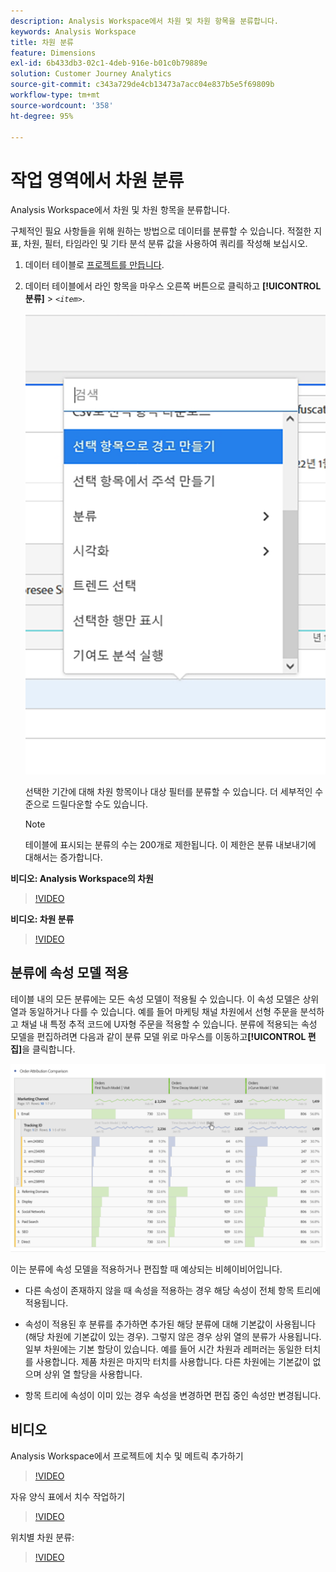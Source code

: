```yaml
---
description: Analysis Workspace에서 차원 및 차원 항목을 분류합니다.
keywords: Analysis Workspace
title: 차원 분류
feature: Dimensions
exl-id: 6b433db3-02c1-4deb-916e-b01c0b79889e
solution: Customer Journey Analytics
source-git-commit: c343a729de4cb13473a7acc04e837b5e5f69809b
workflow-type: tm+mt
source-wordcount: '358'
ht-degree: 95%

---
```


# 작업 영역에서 차원 분류

Analysis Workspace에서 차원 및 차원 항목을 분류합니다.

구체적인 필요 사항들을 위해 원하는 방법으로 데이터를 분류할 수 있습니다. 적절한 지표, 차원, 필터, 타임라인 및 기타 분석 분류 값을 사용하여 쿼리를 작성해 보십시오.

1. 데이터 테이블로 [프로젝트를 만듭니다](/help/analysis-workspace/home.md).
1. 데이터 테이블에서 라인 항목을 마우스 오른쪽 버튼으로 클릭하고 **[!UICONTROL 분류]** > *`<item>`*.

   ![선택한 항목으로 경고 만들기를 보여 주는 단계 결과.](assets/fa_data_table_actions.png)

   선택한 기간에 대해 차원 항목이나 대상 필터를 분류할 수 있습니다. 더 세부적인 수준으로 드릴다운할 수도 있습니다.

   >[!NOTE]
   >
   >테이블에 표시되는 분류의 수는 200개로 제한됩니다. 이 제한은 분류 내보내기에 대해서는 증가합니다.

**비디오: Analysis Workspace의 차원**

>[!VIDEO](https://video.tv.adobe.com/v/23971)

**비디오: 차원 분류**

>[!VIDEO](https://video.tv.adobe.com/v/23969)

## 분류에 속성 모델 적용

테이블 내의 모든 분류에는 모든 속성 모델이 적용될 수 있습니다. 이 속성 모델은 상위 열과 동일하거나 다를 수 있습니다. 예를 들어 마케팅 채널 차원에서 선형 주문을 분석하고 채널 내 특정 추적 코드에 U자형 주문을 적용할 수 있습니다. 분류에 적용되는 속성 모델을 편집하려면 다음과 같이 분류 모델 위로 마우스를 이동하고&#x200B;**[!UICONTROL 편집]**&#x200B;을 클릭합니다.

![분류 설정을 보여 주는 주문 속성 비교](assets/breakdown_settings.png)

이는 분류에 속성 모델을 적용하거나 편집할 때 예상되는 비헤이비어입니다.

* 다른 속성이 존재하지 않을 때 속성을 적용하는 경우 해당 속성이 전체 항목 트리에 적용됩니다.

* 속성이 적용된 후 분류를 추가하면 추가된 해당 분류에 대해 기본값이 사용됩니다(해당 차원에 기본값이 있는 경우). 그렇지 않은 경우 상위 열의 분류가 사용됩니다. 일부 차원에는 기본 할당이 있습니다. 예를 들어 시간 차원과 레퍼러는 동일한 터치를 사용합니다. 제품 차원은 마지막 터치를 사용합니다. 다른 차원에는 기본값이 없으며 상위 열 할당을 사용합니다.

* 항목 트리에 속성이 이미 있는 경우 속성을 변경하면 편집 중인 속성만 변경됩니다.

## 비디오

Analysis Workspace에서 프로젝트에 치수 및 메트릭 추가하기

>[!VIDEO](https://video.tv.adobe.com/v/30606)

자유 양식 표에서 치수 작업하기

>[!VIDEO](https://video.tv.adobe.com/v/40179)

위치별 차원 분류:

>[!VIDEO](https://video.tv.adobe.com/v/24033)
